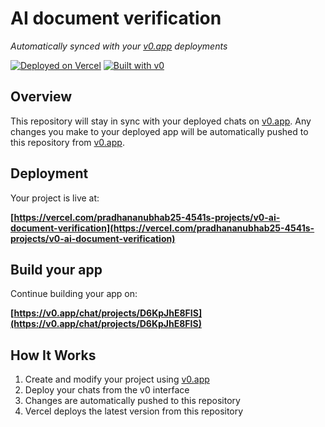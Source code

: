 # AI document verification

*Automatically synced with your [v0.app](https://v0.app) deployments*

[![Deployed on Vercel](https://img.shields.io/badge/Deployed%20on-Vercel-black?style=for-the-badge&logo=vercel)](https://vercel.com/pradhananubhab25-4541s-projects/v0-ai-document-verification)
[![Built with v0](https://img.shields.io/badge/Built%20with-v0.app-black?style=for-the-badge)](https://v0.app/chat/projects/D6KpJhE8FIS)

## Overview

This repository will stay in sync with your deployed chats on [v0.app](https://v0.app).
Any changes you make to your deployed app will be automatically pushed to this repository from [v0.app](https://v0.app).

## Deployment

Your project is live at:

**[https://vercel.com/pradhananubhab25-4541s-projects/v0-ai-document-verification](https://vercel.com/pradhananubhab25-4541s-projects/v0-ai-document-verification)**

## Build your app

Continue building your app on:

**[https://v0.app/chat/projects/D6KpJhE8FIS](https://v0.app/chat/projects/D6KpJhE8FIS)**

## How It Works

1. Create and modify your project using [v0.app](https://v0.app)
2. Deploy your chats from the v0 interface
3. Changes are automatically pushed to this repository
4. Vercel deploys the latest version from this repository